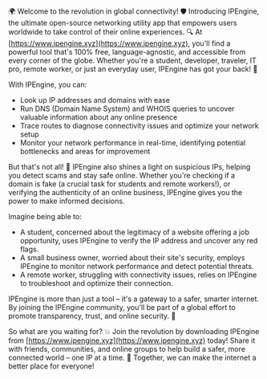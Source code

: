 🌍 Welcome to the revolution in global connectivity! 🛡️ Introducing IPEngine, the ultimate open-source networking utility app that empowers users worldwide to take control of their online experiences. 🔍 At [https://www.ipengine.xyz](https://www.ipengine.xyz), you'll find a powerful tool that's 100% free, language-agnostic, and accessible from every corner of the globe. Whether you're a student, developer, traveler, IT pro, remote worker, or just an everyday user, IPEngine has got your back! 📡

With IPEngine, you can:

* Look up IP addresses and domains with ease
* Run DNS (Domain Name System) and WHOIS queries to uncover valuable information about any online presence
* Trace routes to diagnose connectivity issues and optimize your network setup
* Monitor your network performance in real-time, identifying potential bottlenecks and areas for improvement

But that's not all! 🚀 IPEngine also shines a light on suspicious IPs, helping you detect scams and stay safe online. Whether you're checking if a domain is fake (a crucial task for students and remote workers!), or verifying the authenticity of an online business, IPEngine gives you the power to make informed decisions.

Imagine being able to:

* A student, concerned about the legitimacy of a website offering a job opportunity, uses IPEngine to verify the IP address and uncover any red flags.
* A small business owner, worried about their site's security, employs IPEngine to monitor network performance and detect potential threats.
* A remote worker, struggling with connectivity issues, relies on IPEngine to troubleshoot and optimize their connection.

IPEngine is more than just a tool – it's a gateway to a safer, smarter internet. By joining the IPEngine community, you'll be part of a global effort to promote transparency, trust, and online security. 🌟

So what are you waiting for? 💥 Join the revolution by downloading IPEngine from [https://www.ipengine.xyz](https://www.ipengine.xyz) today! Share it with friends, communities, and online groups to help build a safer, more connected world – one IP at a time. 🌈 Together, we can make the internet a better place for everyone!